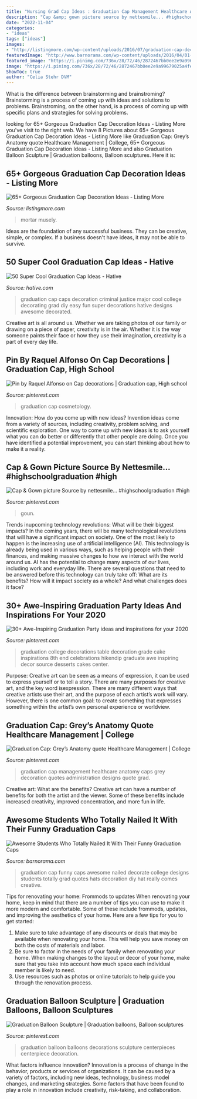 ```yaml
---
title: "Nursing Grad Cap Ideas : Graduation Cap Management Healthcare Anatomy Caps Grey Decoration Quotes Administration Designs Quote Grad"
description: "Cap &amp; gown picture source by nettesmile... #highschoolgraduation #high"
date: "2022-11-04"
categories:
- "ideas"
tags: ["ideas"]
images:
- "http://listingmore.com/wp-content/uploads/2016/07/graduation-cap-decoration/29-graduation-cap-decoration-ideas.jpg"
featuredImage: "http://www.barnorama.com/wp-content/uploads/2016/04/01-funny_graduation_caps.jpg"
featured_image: "https://i.pinimg.com/736x/28/72/46/2872467bb0ee2e9a99679025a4fe4b30.jpg"
image: "https://i.pinimg.com/736x/28/72/46/2872467bb0ee2e9a99679025a4fe4b30.jpg"
ShowToc: true
author: "Celia Stehr DVM"
---
```



What is the difference between brainstorming and brainstroming?
Brainstorming is a process of coming up with ideas and solutions to problems. Brainstroming, on the other hand, is a process of coming up with specific plans and strategies for solving problems.

	

		
looking for 65+ Gorgeous Graduation Cap Decoration Ideas - Listing More you've visit to the right web. We have 8 Pictures about 65+ Gorgeous Graduation Cap Decoration Ideas - Listing More like Graduation Cap: Grey’s Anatomy quote Healthcare Management | College, 65+ Gorgeous Graduation Cap Decoration Ideas - Listing More and also Graduation Balloon Sculpture | Graduation balloons, Balloon sculptures. Here it is:
		
    
## 65+ Gorgeous Graduation Cap Decoration Ideas - Listing More

<img loading=lazy src="http://listingmore.com/wp-content/uploads/2016/07/graduation-cap-decoration/29-graduation-cap-decoration-ideas.jpg" onerror="this.onerror=null;this.src='https://tse3.mm.bing.net/th?id=OIP.JvpzZgSLjP7zyDM3I24hCAHaJ4&amp;pid=15.1';" alt="65+ Gorgeous Graduation Cap Decoration Ideas - Listing More">

_Source: listingmore.com_

>mortar musely. 

	

Ideas are the foundation of any successful business. They can be creative, simple, or complex. If a business doesn't have ideas, it may not be able to survive.

    
## 50 Super Cool Graduation Cap Ideas - Hative

<img loading=lazy src="https://hative.com/wp-content/uploads/2016/04/graduation-caps/41-super-cool-graduation-cap-ideas.jpg" onerror="this.onerror=null;this.src='https://tse1.mm.bing.net/th?id=OIP.QstYom7PbX1hteAdxmhTuQHaJ4&amp;pid=15.1';" alt="50 Super Cool Graduation Cap Ideas - Hative">

_Source: hative.com_

>graduation cap caps decoration criminal justice major cool college decorating grad diy easy fun super decorations hative designs awesome decorated. 

	

Creative art is all around us. Whether we are taking photos of our family or drawing on a piece of paper, creativity is in the air. Whether it is the way someone paints their face or how they use their imagination, creativity is a part of every day life.

    
## Pin By Raquel Alfonso On Cap Decorations | Graduation Cap, High School

<img loading=lazy src="https://i.pinimg.com/736x/28/72/46/2872467bb0ee2e9a99679025a4fe4b30.jpg" onerror="this.onerror=null;this.src='https://tse1.mm.bing.net/th?id=OIP.AjW4xvLuzj8RiCMXKQNG4AHaJ3&amp;pid=15.1';" alt="Pin by Raquel Alfonso on Cap decorations | Graduation cap, High school">

_Source: pinterest.com_

>graduation cap cosmetology. 

	

Innovation: How do you come up with new ideas?
Invention ideas come from a variety of sources, including creativity, problem solving, and scientific exploration. One way to come up with new ideas is to ask yourself what you can do better or differently that other people are doing. Once you have identified a potential improvement, you can start thinking about how to make it a reality.

    
## Cap &amp; Gown Picture Source By Nettesmile... #highschoolgraduation #high

<img loading=lazy src="https://i.pinimg.com/736x/8f/c3/32/8fc3322876b488735ddc863a6670584b.jpg" onerror="this.onerror=null;this.src='https://tse3.mm.bing.net/th?id=OIP.xG1S_k1ZBlCdhBorBzP7FwHaKt&amp;pid=15.1';" alt="Cap &amp; Gown picture Source by nettesmile... #highschoolgraduation #high">

_Source: pinterest.com_

>goun. 

	

Trends inupcoming technology revolutions: What will be their biggest impacts?
In the coming years, there will be many technological revolutions that will have a significant impact on society. One of the most likely to happen is the increasing use of artificial intelligence (AI). This technology is already being used in various ways, such as helping people with their finances, and making massive changes to how we interact with the world around us. AI has the potential to change many aspects of our lives, including work and everyday life. There are several questions that need to be answered before this technology can truly take off: What are its benefits? How will it impact society as a whole? And what challenges does it face?

    
## 30+ Awe-Inspiring Graduation Party Ideas And Inspirations For Your 2020

<img loading=lazy src="https://i.pinimg.com/736x/f5/eb/f2/f5ebf2de2a02a921bfc808b5042cfbff.jpg" onerror="this.onerror=null;this.src='https://tse4.mm.bing.net/th?id=OIP.YCXTrHhX6ifzD2o-jg5iSQHaNK&amp;pid=15.1';" alt="30+ Awe-Inspiring Graduation Party ideas and inspirations for your 2020">

_Source: pinterest.com_

>graduation college decorations table decoration grade cake inspirations 8th end celebrations hikendip graduate awe inspiring decor source desserts cakes center. 

	

Purpose:
Creative art can be seen as a means of expression, it can be used to express yourself or to tell a story. There are many purposes for creative art, and the key word isexpression. There are many different ways that creative artists use their art, and the purpose of each artist’s work will vary. However, there is one common goal: to create something that expresses something within the artist’s own personal experience or worldview.

    
## Graduation Cap: Grey’s Anatomy Quote Healthcare Management | College

<img loading=lazy src="https://i.pinimg.com/736x/21/7f/8a/217f8a8e8fe99477bdd1f2ea9eb8b91b.jpg" onerror="this.onerror=null;this.src='https://tse4.mm.bing.net/th?id=OIP.zqJJMpg0qDagzKAsJy1t-QHaJ4&amp;pid=15.1';" alt="Graduation Cap: Grey’s Anatomy quote Healthcare Management | College">

_Source: pinterest.com_

>graduation cap management healthcare anatomy caps grey decoration quotes administration designs quote grad. 

	

Creative art: What are the benefits?
Creative art can have a number of benefits for both the artist and the viewer. Some of these benefits include increased creativity, improved concentration, and more fun in life.

    
## Awesome Students Who Totally Nailed It With Their Funny Graduation Caps

<img loading=lazy src="http://www.barnorama.com/wp-content/uploads/2016/04/01-funny_graduation_caps.jpg" onerror="this.onerror=null;this.src='https://tse2.mm.bing.net/th?id=OIP.OorpWfGzqTx61YZjVb_wmQHaHa&amp;pid=15.1';" alt="Awesome Students Who Totally Nailed It With Their Funny Graduation Caps">

_Source: barnorama.com_

>graduation cap funny caps awesome nailed decorate college designs students totally grad quotes hats decoration diy hat really comes creative. 

	

Tips for renovating your home: Frommods to updates
When renovating your home, keep in mind that there are a number of tips you can use to make it more modern and comfortable. Some of these include frommods, updates, and improving the aesthetics of your home. Here are a few tips for you to get started: 
1. Make sure to take advantage of any discounts or deals that may be available when renovating your home. This will help you save money on both the costs of materials and labor. 
2. Be sure to factor in the needs of your family when renovating your home. When making changes to the layout or decor of your home, make sure that you take into account how much space each individual member is likely to need. 
3. Use resources such as photos or online tutorials to help guide you through the renovation process.

    
## Graduation Balloon Sculpture | Graduation Balloons, Balloon Sculptures

<img loading=lazy src="https://i.pinimg.com/736x/ca/c9/36/cac936d69c4f53ea3efb37161620fb0d--graduation-balloons-fritz.jpg" onerror="this.onerror=null;this.src='https://tse3.mm.bing.net/th?id=OIP.fjn_hqdXjTk_ZpESOlmpOQDhEs&amp;pid=15.1';" alt="Graduation Balloon Sculpture | Graduation balloons, Balloon sculptures">

_Source: pinterest.com_

>graduation balloon balloons decorations sculpture centerpieces centerpiece decoration. 

	

What factors influence innovation?
Innovation is a process of change in the behavior, products or services of organizations. It can be caused by a variety of factors, including new ideas, technology, business model changes, and marketing strategies.
Some factors that have been found to play a role in innovation include creativity, risk-taking, and collaboration.

